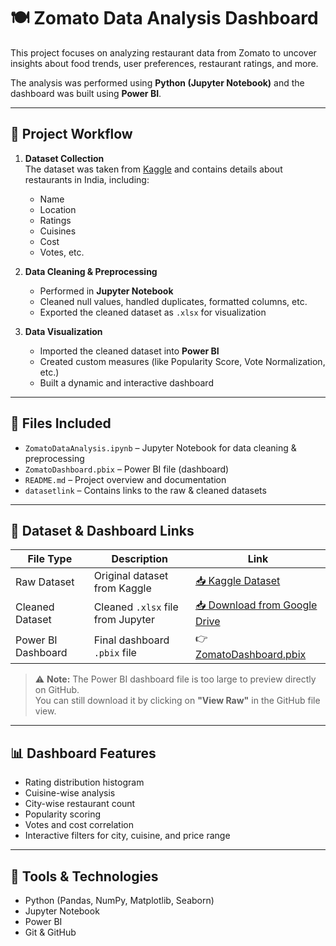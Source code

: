 # 🍽️ Zomato Data Analysis Dashboard

This project focuses on analyzing restaurant data from Zomato to uncover insights about food trends, user preferences, restaurant ratings, and more.

The analysis was performed using **Python (Jupyter Notebook)** and the dashboard was built using **Power BI**.

---

## 📌 Project Workflow

1. **Dataset Collection**  
   The dataset was taken from [Kaggle](https://www.kaggle.com/datasets/darshangandhi/zomato-india-dataset?resource=download) and contains details about restaurants in India, including:
   - Name
   - Location
   - Ratings
   - Cuisines
   - Cost
   - Votes, etc.

2. **Data Cleaning & Preprocessing**  
   - Performed in **Jupyter Notebook**
   - Cleaned null values, handled duplicates, formatted columns, etc.
   - Exported the cleaned dataset as `.xlsx` for visualization

3. **Data Visualization**  
   - Imported the cleaned dataset into **Power BI**
   - Created custom measures (like Popularity Score, Vote Normalization, etc.)
   - Built a dynamic and interactive dashboard

---

## 📂 Files Included

- `ZomatoDataAnalysis.ipynb` – Jupyter Notebook for data cleaning & preprocessing
- `ZomatoDashboard.pbix` – Power BI file (dashboard)
- `README.md` – Project overview and documentation
- `datasetlink` – Contains links to the raw & cleaned datasets

---

## 🔗 Dataset & Dashboard Links

| File Type        | Description            | Link |
|------------------|------------------------|------|
| Raw Dataset       | Original dataset from Kaggle | [📥 Kaggle Dataset](https://www.kaggle.com/datasets/darshangandhi/zomato-india-dataset?resource=download) |
| Cleaned Dataset   | Cleaned `.xlsx` file from Jupyter | [📥 Download from Google Drive](https://docs.google.com/spreadsheets/d/1BZPBusa_wJoFHbcOXi9fX9EsRFNuTomT/edit?usp=sharing&ouid=103000238047034750178&rtpof=true&sd=true) |
| Power BI Dashboard | Final dashboard `.pbix` file |   👉 [ZomatoDashboard.pbix](./ZomatoDashboard.pbix) |

> ⚠️ **Note:** The Power BI dashboard file is too large to preview directly on GitHub.  
> You can still download it by clicking on **"View Raw"** in the GitHub file view.

---

## 📊 Dashboard Features

- Rating distribution histogram
- Cuisine-wise analysis
- City-wise restaurant count
- Popularity scoring
- Votes and cost correlation
- Interactive filters for city, cuisine, and price range

---

## 📌 Tools & Technologies

- Python (Pandas, NumPy, Matplotlib, Seaborn)
- Jupyter Notebook
- Power BI
- Git & GitHub
